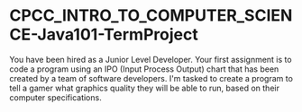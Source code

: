 # CPCC_INTRO_TO_COMPUTER_SCIENCE-Java101-TermProject
 You have been hired as a Junior Level Developer.  Your first assignment is to code a program using an IPO (Input Process Output) chart that has been created by a team of software developers. I'm tasked to create a program to tell a gamer what graphics quality they will be able to run, based on their computer specifications.
